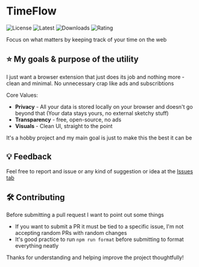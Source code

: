 # TimeFlow

![License](https://img.shields.io/github/license/VladNikiforov/time-flow.svg?style=flat)
![Latest](https://img.shields.io/github/v/tag/VladNikiforov/time-flow?label=latest%20tag&sort=semver)
![Downloads](https://img.shields.io/amo/dw/timeflow.svg?style=flat)
![Rating](https://img.shields.io/amo/rating/timeflow.svg?style=flat)

Focus on what matters by keeping track of your time on the web

## ⭐ My goals & purpose of the utility

I just want a browser extension that just does its job and nothing more - clean and minimal. No unnecessary crap like ads and subscribtions

Core Values:

- **Privacy** - All your data is stored locally on your browser and doesn't go beyond that (Your data stays yours, no external sketchy stuff)
- **Transparency** - free, open-source, no ads
- **Visuals** - Clean UI, straight to the point

It's a hobby project and my main goal is just to make this the best it can be

## 💡 Feedback

Feel free to report and issue or any kind of suggestion or idea at the [Issues tab](https://github.com/VladNikiforov/time-flow/issues)

## 🛠️ Contributing

Before submitting a pull request I want to point out some things

- If you want to submit a PR it must be tied to a specific issue, I'm not accepting random PRs with random changes
- It's good practice to run `npm run format` before submitting to format everything neatly

Thanks for understanding and helping improve the project thoughtfully!

